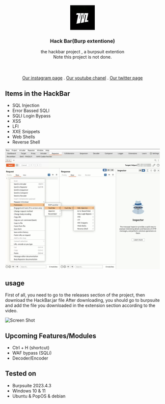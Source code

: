 <br/>
<p align="center">
  <a href="https://github.com/ShaanCoding/ReadME-Generator">
    <img src="./Image/logo.jpg" alt="Logo" width="80" height="80">
  </a>

  <h3 align="center">‌Hack Bar(Burp extentione)</h3>

  <p align="center">
    the hackbar project , a burpsuit extention 
    <br/>
    Note this project is not done.
    <br/>
    <br/>
    <br/>
    <br/>
    <a href="https://intsagram.com/error._.fiat">Our instagram page</a>
    .
    <a href="https://youtube.com/error_fiat">Our youtube chanel</a>
    .
    <a href="https://twitter.com/ErrorFiat">Our twitter page</a>
  </p>
</p>

## Items in the HackBar

- SQL Injection
- Error Bassed SQLI
- SQLI Login Bypass
- XSS
- LFI
- XXE Snippets
- Web Shells
- Reverse Shell

![Screen Shot](./Image/tool.png)


## usage

First of all, you need to go to the releases section of the project, then download the HackBar.jar file
After downloading, you should go to burpsuite and add the file you downloaded in the extension section according to the video.

![Screen Shot](./Image/ad-extantione.gif)

## Upcoming Features/Modules

- Ctrl + H (shortcut)
- WAF bypass (SQLi)
- Decoder/Encoder

## Tested on

- Burpsuite 2023.4.3
- Windows 10 & 11
- Ubuntu & PopOS & debian

